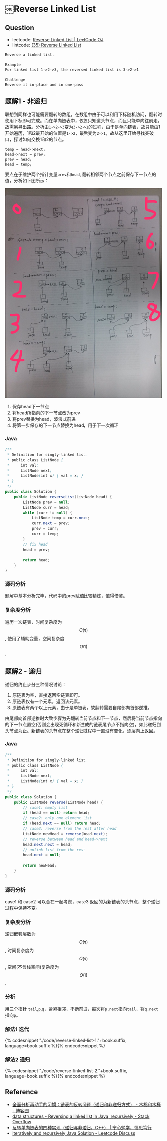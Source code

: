 # ￼Reverse Linked List

## Question

- leetcode: [Reverse Linked List | LeetCode OJ](https://leetcode.com/problems/reverse-linked-list/)
- lintcode: [(35) Reverse Linked List](http://www.lintcode.com/en/problem/reverse-linked-list/)

```
Reverse a linked list.

Example
For linked list 1->2->3, the reversed linked list is 3->2->1

Challenge
Reverse it in-place and in one-pass
```

## 题解1 - 非递归

联想到同样也可能需要翻转的数组，在数组中由于可以利用下标随机访问，翻转时使用下标即可完成。而在单向链表中，仅仅只知道头节点，而且只能单向往前走，故需另寻出路。分析由`1->2->3`变为`3->2->1`的过程，由于是单向链表，故只能由1开始遍历，1和2最开始的位置是`1->2`，最后变为`2->1`，故从这里开始寻找突破口，探讨如何交换1和2的节点。

```
temp = head->next;
head->next = prev;
prev = head;
head = temp;
```

要点在于维护两个指针变量`prev`和`head`, 翻转相邻两个节点之前保存下一节点的值，分析如下图所示：

![Reverse Linked List](../images/reverse_linked_list_i.jpg)

1. 保存head下一节点
2. 将head所指向的下一节点改为prev
3. 将prev替换为head，波浪式前进
4. 将第一步保存的下一节点替换为head，用于下一次循环


### Java

```java
/**
 * Definition for singly-linked list.
 * public class ListNode {
 *     int val;
 *     ListNode next;
 *     ListNode(int x) { val = x; }
 * }
 */
public class Solution {
    public ListNode reverseList(ListNode head) {
        ListNode prev = null;
        ListNode curr = head;
        while (curr != null) {
            ListNode temp = curr.next;
            curr.next = prev;
            prev = curr;
            curr = temp;
        }
        // fix head
        head = prev;

        return head;
    }
}
```

### 源码分析

题解中基本分析完毕，代码中的prev赋值比较精炼，值得借鉴。

### 复杂度分析

遍历一次链表，时间复杂度为 $$O(n)$$, 使用了辅助变量，空间复杂度 $$O(1)$$.

## 题解2 - 递归

递归的终止步分三种情况讨论：

1. 原链表为空，直接返回空链表即可。
2. 原链表仅有一个元素，返回该元素。
3. 原链表有两个以上元素，由于是单链表，故翻转需要自尾部向首部逆推。

由尾部向首部逆推时大致步骤为先翻转当前节点和下一节点，然后将当前节点指向的下一节点置空(否则会出现死循环和新生成的链表尾节点不指向空)，如此递归到头节点为止。新链表的头节点在整个递归过程中一直没有变化，逐层向上返回。

### Java

```java
/**
 * Definition for singly-linked list.
 * public class ListNode {
 *     int val;
 *     ListNode next;
 *     ListNode(int x) { val = x; }
 * }
 */
public class Solution {
    public ListNode reverse(ListNode head) {
        // case1: empty list
        if (head == null) return head;
        // case2: only one element list
        if (head.next == null) return head;
        // case3: reverse from the rest after head
        ListNode newHead = reverse(head.next);
        // reverse between head and head->next
        head.next.next = head;
        // unlink list from the rest
        head.next = null;

        return newHead;
    }
}
```

### 源码分析

case1 和 case2 可以合在一起考虑，case3 返回的为新链表的头节点，整个递归过程中保持不变。

### 复杂度分析

递归嵌套层数为 $$O(n)$$, 时间复杂度为 $$O(n)$$, 空间(不含栈空间)复杂度为 $$O(1)$$.

### 分析

用三个指针 `tail`,`p`,`q`，紧紧相邻，不断前进，每次将`p.next`指向`tail`，将`q.next`指向`p`。


### 解法1 迭代

{% codesnippet "./code/reverse-linked-list-1."+book.suffix, language=book.suffix %}{% endcodesnippet %}

### 解法2 递归

{% codesnippet "./code/reverse-linked-list-2."+book.suffix, language=book.suffix %}{% endcodesnippet %}

## Reference

- [全面分析再动手的习惯：链表的反转问题（递归和非递归方式） - 木棉和木槿 - 博客园](http://www.cnblogs.com/kubixuesheng/p/4394509.html)
- [data structures - Reversing a linked list in Java, recursively - Stack Overflow](http://stackoverflow.com/questions/354875/reversing-a-linked-list-in-java-recursively)
- [反转单向链表的四种实现（递归与非递归，C++） | 宁心勉学，慎思笃行](http://ceeji.net/blog/reserve-linked-list-cpp/)
- [iteratively and recursively Java Solution - Leetcode Discuss](https://leetcode.com/discuss/37804/iteratively-and-recursively-java-solution)

